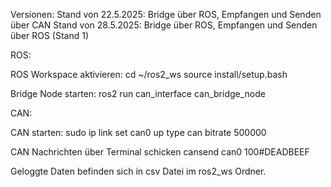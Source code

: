 Versionen:
Stand von 22.5.2025: Bridge über ROS, Empfangen und Senden über CAN
Stand von 28.5.2025: Bridge über ROS, Empfangen und Senden über ROS (Stand 1)

ROS:

ROS Workspace aktivieren:
cd ~/ros2_ws
source install/setup.bash

Bridge Node starten:
ros2 run can_interface can_bridge_node

CAN:

CAN starten:
sudo ip link set can0 up type can bitrate 500000

CAN Nachrichten über Terminal schicken
cansend can0 100#DEADBEEF

Geloggte Daten befinden sich in csv Datei im ros2_ws Ordner.

